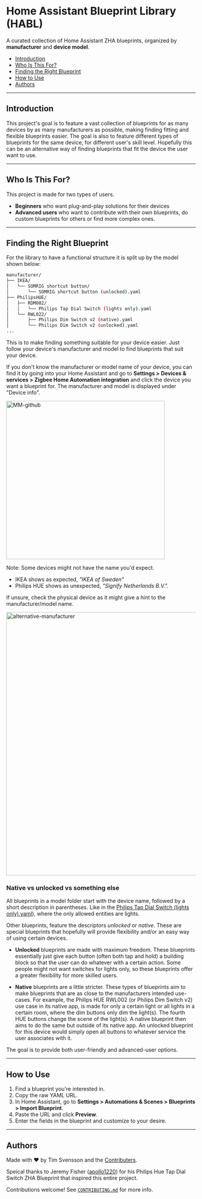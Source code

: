 # Home Assistant Blueprint Library (HABL)

A curated collection of Home Assistant ZHA blueprints, organized by **manufacturer** and **device model**.

- [Introduction](#introduction)
- [Who Is This For?](#who-is-this-for)
- [Finding the Right Blueprint](#finding-the-right-blueprint)
- [How to Use](#how-to-use)
- [Authors](#authors)
  
---

## Introduction

This project's goal is to feature a vast collection of blueprints for as many devices by as many manufacturers as possible, making finding fitting and flexible blueprints easier. The goal is also to feature different types of blueprints for the same device, for different user's skill level.
Hopefully this can be an alternative way of finding blueprints that fit the device the user want to use. 

---

## Who Is This For?

This project is made for two types of users.
- **Beginners** who want plug-and-play solutions for their devices
- **Advanced users** who want to contribute with their own blueprints, do custom blueprints for others or find more complex ones.

---

## Finding the Right Blueprint

For the library to have a functional structure it is split up by the model shown below: 

```bash
manufacturer/
├── IKEA/
│   └── SOMRIG shortcut button/
│       └── SOMRIG shortcut button (unlocked).yaml
├── PhilipsHUE/
│   ├── RDM002/
│   │   └── Philips Tap Dial Switch (lights only).yaml
│   └── RWL022/
│       ├── Philips Dim Switch v2 (native).yaml
│       └── Philips Dim Switch v2 (unlocked).yaml
...
```

This is to make finding something suitable for your device easier. Just follow your device's manufacturer and model to find blueprints that suit your device.

If you don't know the manufacturer or model name of your device, you can find it by going into your Home Assistant and go to **Settings > Devices & services > Zigbee Home Automation integration** and click the device you want a blueprint for. The manufacturer and model is displayed under "Device info".

<img width="421" alt="MM-github" src="https://github.com/user-attachments/assets/e1ed0545-afdd-45ab-ac53-8adf1178aaab" />

Note: Some devices might not have the name you'd expect.
- IKEA shows as expected, *"IKEA of Sweden"*
- Philips HUE shows as unexpected, *"Signify Netherlands B.V.".*

If unsure, check the physical device as it might give a hint to the manufacturer/model name.

<img width="700" alt="alternative-manufacturer" src="https://github.com/user-attachments/assets/201065ae-2e6d-4e43-ab08-76b7f2622c6d" />

### Native vs unlocked vs something else

All blueprints in a model folder start with the device name, followed by a short description in parentheses. Like in the [Philips Tap Dial Switch (lights only).yaml](https://github.com/BullenMoore/Home-Assistant-Blueprint-Library/tree/main/manufacturer/PhilipsHUE/RDM002)), where the only allowed entities are lights.

Other blueprints, feature the descriptors *unlocked* or *native*. These are special blueprints that hopefully will provide flexibility and/or an easy way of using certain devices.

- **Unlocked** blueprints are made with maximum freedom. These blueprints essentially just give each button (often both tap and hold) a building block so that the user can do whatever with a certain action. Some people might not want switches for lights only, so these blueprints offer a greater flexibility for more skilled users.

- **Native** blueprints are a little stricter. These types of blueprints aim to make blueprints that are as close to the manufacturers intended use-cases. For example, the Philips HUE RWL002 (or Philips Dim Switch v2) use case in its native app, is made for only a certain light or all lights in a certain room, where the dim buttons only dim the light(s). The fourth HUE buttons change the scene of the light(s). A native blueprint then aims to do the same but outside of its native app. An unlocked blueprint for this device would simply open all buttons to whatever service the user associates with it.

The goal is to provide both user-friendly and advanced-user options.

---

## How to Use

1. Find a blueprint you're interested in.
2. Copy the raw YAML URL.
3. In Home Assistant, go to **Settings > Automations & Scenes > Blueprints > Import Blueprint**.
4. Paste the URL and click **Preview**.
5. Enter the fields in the blueprint and customize to your desire.

---

## Authors

Made with ❤️ by Tim Svensson and the [Contributers](CONTRIBUTERS.md).

Speical thanks to Jeremy Fisher ([apollo1220](https://community.home-assistant.io/u/apollo1220)) for his Philips Hue Tap Dial Switch ZHA Blueprint that inspired this entire project.

Contributions welcome! See [`CONTRIBUTING.md`](CONTRIBUTING.md) for more info.
